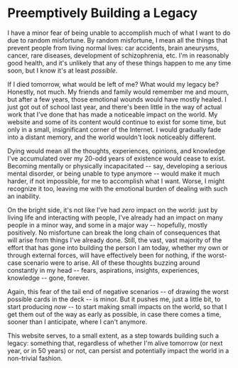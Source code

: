 # Preemptively Building a Legacy

I have a minor fear of being unable to accomplish much of what I want to do due to random misfortune. By random misfortune, I mean all the things that prevent people from living normal lives: car accidents, brain aneurysms, cancer, rare diseases, development of schizophrenia, etc. I'm in reasonably good health, and it's unlikely that any of these things happen to me any time soon, but I know it's at least *possible*.

If I died tomorrow, what would be left of me? What would my legacy be? Honestly, not much. My friends and family would remember me and mourn, but after a few years, those emotional wounds would have mostly healed. I just got out of school last year, and there's been little in the way of actual work that I've done that has made a noticeable impact on the world. My website and some of its content would continue to exist for some time, but only in a small, insignificant corner of the Internet. I would gradually fade into a distant memory, and the world wouldn't look noticeably different.

Dying would mean all the thoughts, experiences, opinions, and knowledge I've accumulated over my 20-odd years of existence would cease to exist. Becoming mentally or physically incapacitated -- say, developing a serious mental disorder, or being unable to type anymore -- would make it much harder, if not impossible, for me to accomplish what I want. Worse, I might recognize it too, leaving me with the emotional burden of dealing with such an inability.

On the bright side, it's not like I've had *zero* impact on the world: just by living life and interacting with people, I've already had an impact on many people in a minor way, and some in a major way -- hopefully, mostly positively. No misfortune can break the long chain of consequences that will arise from things I've already done. Still, the vast, vast majority of the effort that has gone into building the person I am today, whether my own or through external forces, will have effectively been for nothing, if the worst-case scenario were to arise. All of these thoughts buzzing around constantly in my head -- fears, aspirations, insights, experiences, knowledge -- gone, forever.

Again, this fear of the tail end of negative scenarios -- of drawing the worst possible cards in the deck -- is minor. But it pushes me, just a little bit, to start producing *now* -- to start making small impacts on the world, so that I get them out of the way as early as possible, in case there comes a time, sooner than I anticipate, where I can't anymore.

This website serves, to a small extent, as a step towards building such a legacy: something that, regardless of whether I'm alive tomorrow (or next year, or in 50 years) or not, can persist and potentially impact the world in a non-trivial fashion.
